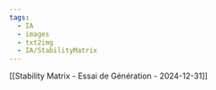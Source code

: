 ```yaml
---
tags:
  - IA
  - images
  - txt2img
  - IA/StabilityMatrix
---
```

[[Stability Matrix - Essai de Génération - 2024-12-31]]